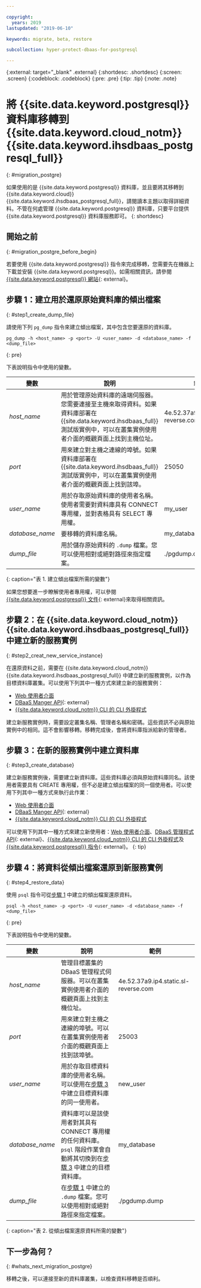 ```yaml
---

copyright:
  years: 2019
lastupdated: "2019-06-10"

keywords: migrate, beta, restore

subcollection: hyper-protect-dbaas-for-postgresql

---
```


{:external: target="_blank" .external}
{:shortdesc: .shortdesc}
{:screen: .screen}
{:codeblock: .codeblock}
{:pre: .pre}
{:tip: .tip}
{:note: .note}

# 將 {{site.data.keyword.postgresql}} 資料庫移轉到 {{site.data.keyword.cloud_notm}} {{site.data.keyword.ihsdbaas_postgresql_full}}
{: #migration_postgre}

如果使用的是 {{site.data.keyword.postgresql}} 資料庫，並且要將其移轉到 {{site.data.keyword.cloud}} {{site.data.keyword.ihsdbaas_postgresql_full}}，請閱讀本主題以取得詳細資料。不管在何處管理 {{site.data.keyword.postgresql}} 資料庫，只要平台提供 {{site.data.keyword.postgresql}} 資料庫服務即可。
{: shortdesc}

## 開始之前
{: #migration_postgre_before_begin}

若要使用 {{site.data.keyword.postgresql}} 指令來完成移轉，您需要先在機器上下載並安裝 {{site.data.keyword.postgresql}}。如需相關資訊，請參閱 [{{site.data.keyword.postgresql}} 網站](https://www.postgresql.org/download/){: external}。

## 步驟 1：建立用於還原原始資料庫的傾出檔案
{: #step1_create_dump_file}

請使用下列 `pg_dump` 指令來建立傾出檔案，其中包含您要還原的資料庫。

```
pg_dump -h <host_name> -p <port> -U <user_name> -d <database_name> -f <dump_file>
```
{: pre}

下表說明指令中使用的變數。

|變數|說明|範例|
|---------|-----------|-------|
|*host_name*|用於管理原始資料庫的遠端伺服器。您需要連接至主機來取得資料。如果資料庫部署在 {{site.data.keyword.ihsdbaas_full}} 測試版實例中，可以在叢集實例使用者介面的概觀頁面上找到主機位址。|4e.52.37a9.ip4.static.sl-reverse.com|
|*port*|用來建立對主機之連線的埠號。如果資料庫部署在 {{site.data.keyword.ihsdbaas_full}} 測試版實例中，可以在叢集實例使用者介面的概觀頁面上找到該埠。|25050|
|*user_name*|用於存取原始資料庫的使用者名稱。使用者需要對資料庫具有 CONNECT 專用權，並對表格具有 SELECT 專用權。|my_user|
|*database_name*|要移轉的資料庫名稱。|my_database|
|*dump_file*|用於儲存原始資料的 `.dump` 檔案。您可以使用相對或絕對路徑來指定檔案。|./pgdump.dump|
{: caption="表 1. 建立傾出檔案所需的變數"}

如果您想要進一步瞭解使用者專用權，可以參閱 [{{site.data.keyword.postgresql}} 文件](https://www.postgresql.org/docs/10/sql-grant.html){: external}來取得相關資訊。

## 步驟 2：在 {{site.data.keyword.cloud_notm}} {{site.data.keyword.ihsdbaas_postgresql_full}} 中建立新的服務實例
{: #step2_creat_new_service_instance}

在還原資料之前，需要在 {{site.data.keyword.cloud_notm}} {{site.data.keyword.ihsdbaas_postgresql_full}} 中建立新的服務實例，以作為目標資料庫叢集。可以使用下列其中一種方式來建立新的服務實例：
- [Web 使用者介面](/docs/services/hyper-protect-dbaas-for-postgresql?topic=hyper-protect-dbaas-for-postgresql-dbaas_webui_service#dbaas_webui_create_service)
- [DBaaS Manger API](https://{DomainName}/apidocs/hyperp-dbaas#create-an-ibm-cloud-service-instance-of-hyperprote){: external}
- [{{site.data.keyword.cloud_notm}} CLI 的 CLI 外掛程式](/docs/services/hyper-protect-dbaas-for-postgresql?topic=hyper-protect-dbaas-for-postgresql-dbaas_cli_create_service)

建立新服務實例時，需要設定叢集名稱、管理者名稱和密碼。這些資訊不必與原始實例中的相同。這不會影響移轉。移轉完成後，會將資料庫指派給新的管理者。

## 步驟 3：在新的服務實例中建立資料庫
{: #step3_create_database}

建立新服務實例後，需要建立新資料庫。這些資料庫必須與原始資料庫同名。該使用者需要具有 CREATE 專用權，但不必是建立傾出檔案的同一個使用者。可以使用下列其中一種方式來執行此作業：
- [Web 使用者介面](/docs/services/hyper-protect-dbaas-for-postgresql?topic=hyper-protect-dbaas-for-postgresql-dbaas-webui-databases#webui-create-database)
- [DBaaS Manger API](https://{DomainName}/apidocs/hyperp-dbaas#create-a-database-in-database-cluster){: external}
- [{{site.data.keyword.cloud_notm}} CLI 的 CLI 外掛程式](/docs/services/hyper-protect-dbaas-for-postgresql?topic=hyper-protect-dbaas-for-postgresql-dbaas_cli_plugin#db_create)

可以使用下列其中一種方式來建立新使用者：[Web 使用者介面](/docs/services/hyper-protect-dbaas-for-postgresql?topic=hyper-protect-dbaas-for-postgresql-dbaas-webui-database-users#webui-create-database-user)、[DBaaS 管理程式 API](https://{DomainName}/apidocs/hyperp-dbaas#create-a-user-in-a-database-cluster){: external}、[{{site.data.keyword.cloud_notm}} CLI 的 CLI 外掛程式](/docs/services/hyper-protect-dbaas-for-postgresql?topic=hyper-protect-dbaas-for-postgresql-dbaas_cli_plugin#user_create)及 [{{site.data.keyword.postgresql}} 指令](https://www.postgresql.org/docs/10/sql-createuser.html){: external}。
{: tip}

## 步驟 4：將資料從傾出檔案還原到新服務實例
{: #step4_restore_data}

使用 `psql` 指令可從[步驟 1](#step1_create_dump_file) 中建立的傾出檔案還原資料。

```
psql -h <host_name> -p <port> -U <user_name> -d <database_name> -f <dump_file>
```
{: pre}

下表說明指令中使用的變數。

|變數|說明|範例|
|---------|-----------|-------|
|*host_name*|管理目標叢集的 DBaaS 管理程式伺服器。可以在叢集實例使用者介面的概觀頁面上找到主機位址。|4e.52.37a9.ip4.static.sl-reverse.com|
|*port*|用來建立對主機之連線的埠號。可以在叢集實例使用者介面的概觀頁面上找到該埠號。|25003|
|*user_name*|用於存取目標資料庫的使用者名稱。可以使用在[步驟 3](#step3_create_database) 中建立目標資料庫的同一使用者。|new_user|
|*database_name*|資料庫可以是該使用者對其具有 CONNECT 專用權的任何資料庫。`psql` 階段作業會自動將其切換到在[步驟 3](#step3_create_database) 中建立的目標資料庫。|my_database|
|*dump_file*|在[步驟 1](#step1_create_dump_file) 中建立的 `.dump` 檔案。您可以使用相對或絕對路徑來指定檔案。|./pgdump.dump|
{: caption="表 2. 從傾出檔案還原資料所需的變數"}

## 下一步為何？
{: #whats_next_migration_postgre}

移轉之後，可以連接至新的資料庫叢集，以檢查資料移轉是否順利。
